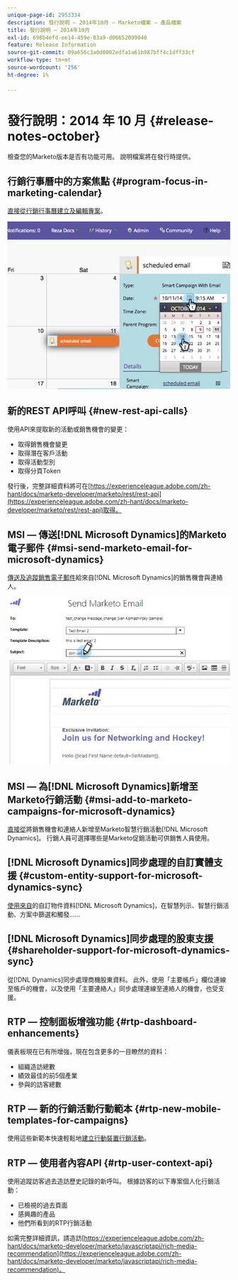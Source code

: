 ```yaml
---
unique-page-id: 2953334
description: 發行說明 — 2014年10月 — Marketo檔案 — 產品檔案
title: 發行說明 — 2014年10月
exl-id: 698b4efd-ee14-459e-83a9-d06652099040
feature: Release Information
source-git-commit: 09a656c3a0d0002edfa1a61b987bff4c1dff33cf
workflow-type: tm+mt
source-wordcount: '256'
ht-degree: 1%

---
```


# 發行說明：2014 年 10 月 {#release-notes-october}

檢查您的Marketo版本是否有功能可用。 說明檔案將在發行時提供。

## 行銷行事曆中的方案焦點 {#program-focus-in-marketing-calendar}

[直接從行銷行事曆建立及編輯專案](/help/marketo/product-docs/core-marketo-concepts/marketing-calendar/understanding-the-calendar/understand-enable-program-focus.md)。

![](assets/image2014-10-20-11-3a48-3a51.png)

## 新的REST API呼叫 {#new-rest-api-calls}

使用API來提取新的活動或銷售機會的變更：

* 取得銷售機會變更
* 取得潛在客戶活動
* 取得活動型別
* 取得分頁Token

發行後，完整詳細資料將可在[https://experienceleague.adobe.com/zh-hant/docs/marketo-developer/marketo/rest/rest-api](https://experienceleague.adobe.com/zh-hant/docs/marketo-developer/marketo/rest/rest-api)取得。

## MSI — 傳送[!DNL Microsoft Dynamics]的Marketo電子郵件 {#msi-send-marketo-email-for-microsoft-dynamics}

[傳送及追蹤銷售電子郵件](/help/marketo/product-docs/marketo-sales-insight/msi-for-microsoft-dynamics/setting-up-and-using/send-a-marketo-sales-email-from-microsoft-dynamics.md)給來自[!DNL Microsoft Dynamics]的銷售機會與連絡人。

![](assets/image2014-10-20-11-3a49-3a25.png)

## MSI — 為[!DNL Microsoft Dynamics]新增至Marketo行銷活動 {#msi-add-to-marketo-campaigns-for-microsoft-dynamics}

[直接從](/help/marketo/product-docs/marketo-sales-insight/msi-for-microsoft-dynamics/setting-up-and-using/add-a-lead-contact-to-a-marketo-campaign-from-microsoft-dynamics.md)將銷售機會和連絡人新增至Marketo智慧行銷活動[!DNL Microsoft Dynamics]。 行銷人員可選擇哪些是Marketo促銷活動可供銷售人員使用。

## [!DNL Microsoft Dynamics]同步處理的自訂實體支援 {#custom-entity-support-for-microsoft-dynamics-sync}

[使用來自](/help/marketo/product-docs/crm-sync/microsoft-dynamics-sync/microsoft-dynamics-sync-details/enable-sync-for-a-custom-entity.md)的自訂物件資料[!DNL Microsoft Dynamics]，在智慧列示、智慧行銷活動、方案中篩選和觸發……

## [!DNL Microsoft Dynamics]同步處理的股東支援 {#shareholder-support-for-microsoft-dynamics-sync}

從[!DNL Dynamics]同步處理商機股東資料。 此外，使用「主要帳戶」欄位連線至帳戶的機會，以及使用「主要連絡人」同步處理連線至連絡人的機會，也受支援。

## RTP — 控制面板增強功能 {#rtp-dashboard-enhancements}

儀表板現在已有所增強，現在包含更多的一目瞭然的資料：

* 組織造訪總數
* 績效最佳的前5個產業
* 參與的訪客總數

## RTP — 新的行銷活動行動範本 {#rtp-new-mobile-templates-for-campaigns}

使用這些新範本快速輕鬆地[建立行動裝置行銷活動](/help/marketo/product-docs/web-personalization/using-templates/using-templates-to-create-web-campaigns.md)。

## RTP — 使用者內容API {#rtp-user-context-api}

使用追蹤訪客過去造訪歷史記錄的新呼叫。 根據訪客的以下專案個人化行銷活動：

* 已檢視的過去頁面
* 感興趣的產品
* 他們所看到的RTP行銷活動

如需完整詳細資訊，請造訪[https://experienceleague.adobe.com/zh-hant/docs/marketo-developer/marketo/javascriptapi/rich-media-recommendation](https://experienceleague.adobe.com/zh-hant/docs/marketo-developer/marketo/javascriptapi/rich-media-recommendation)。
